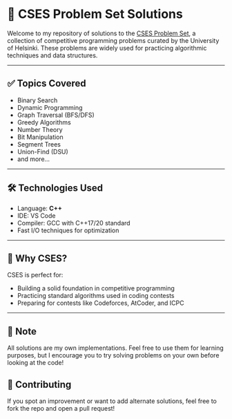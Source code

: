 # 🚀 CSES Problem Set Solutions

Welcome to my repository of solutions to the [CSES Problem Set](https://cses.fi/problemset/), a collection of competitive programming problems curated by the University of Helsinki. These problems are widely used for practicing algorithmic techniques and data structures.

---

## ✅ Topics Covered

- Binary Search
- Dynamic Programming
- Graph Traversal (BFS/DFS)
- Greedy Algorithms
- Number Theory
- Bit Manipulation
- Segment Trees
- Union-Find (DSU)
- and more...

---

## 🛠️ Technologies Used

- Language: **C++**
- IDE: VS Code
- Compiler: GCC with C++17/20 standard
- Fast I/O techniques for optimization

---

## 🧠 Why CSES?

CSES is perfect for:
- Building a solid foundation in competitive programming
- Practicing standard algorithms used in coding contests
- Preparing for contests like Codeforces, AtCoder, and ICPC

---

## 📌 Note

All solutions are my own implementations. Feel free to use them for learning purposes, but I encourage you to try solving problems on your own before looking at the code!

## 🤝 Contributing

If you spot an improvement or want to add alternate solutions, feel free to fork the repo and open a pull request!
